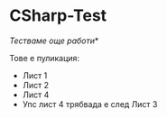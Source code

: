 # CSharp-Test
*Тестваме още работи**

Тове е пуликация:
* Лист 1
* Лист 2
* Лист 4
* Упс лист 4 трябвада е след Лист 3